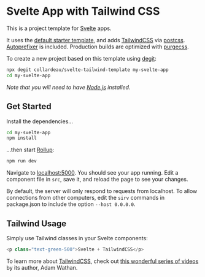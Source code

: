 # Svelte App with Tailwind CSS

This is a project template for [Svelte](https://svelte.dev) apps.

It uses the [default starter template](https://github.com/sveltejs/template), and adds [TailwindCSS](https://tailwindcss.com/) via [postcss](https://postcss.org/). [Autoprefixer](https://www.npmjs.com/package/autoprefixer) is included. Production builds are optimized with [purgecss](https://github.com/FullHuman/purgecss).

To create a new project based on this template using [degit](https://github.com/Rich-Harris/degit):

```bash
npx degit collardeau/svelte-tailwind-template my-svelte-app
cd my-svelte-app
```

_Note that you will need to have [Node.js](https://nodejs.org) installed._

## Get Started

Install the dependencies...

```bash
cd my-svelte-app
npm install
```

...then start [Rollup](https://rollupjs.org):

```bash
npm run dev
```

Navigate to [localhost:5000](http://localhost:5000). You should see your app running. Edit a component file in `src`, save it, and reload the page to see your changes.

By default, the server will only respond to requests from localhost. To allow connections from other computers, edit the `sirv` commands in package.json to include the option `--host 0.0.0.0`.

## Tailwind Usage

Simply use Tailwind classes in your Svelte components:

```javascript
<p class="text-green-500">Svelte + TailwindCSS</p>
```

 To learn more about [TailwindCSS](https://tailwindcss.com/), check out [this wonderful series of videos](https://www.youtube.com/watch?v=Ybybd3GCNn4&list=PL7CcGwsqRpSM3w9BT_21tUU8JN2SnyckR&index=2) by its author,  Adam Wathan. 
